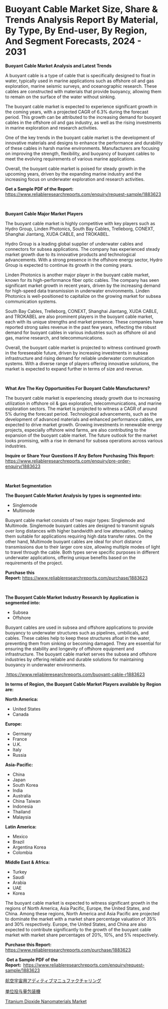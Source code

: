<p><h1>Buoyant Cable Market Size, Share & Trends Analysis Report By Material, By Type, By End-user, By Region, And Segment Forecasts, 2024 - 2031</h1></p><p><strong>Buoyant Cable Market Analysis and Latest Trends</strong></p>
<p><p>A buoyant cable is a type of cable that is specifically designed to float in water, typically used in marine applications such as offshore oil and gas exploration, marine seismic surveys, and oceanographic research. These cables are constructed with materials that provide buoyancy, allowing them to remain on the surface of the water without sinking.</p><p>The buoyant cable market is expected to experience significant growth in the coming years, with a projected CAGR of 6.3% during the forecast period. This growth can be attributed to the increasing demand for buoyant cables in the offshore oil and gas industry, as well as the rising investments in marine exploration and research activities.</p><p>One of the key trends in the buoyant cable market is the development of innovative materials and designs to enhance the performance and durability of these cables in harsh marine environments. Manufacturers are focusing on improving the strength, flexibility, and buoyancy of buoyant cables to meet the evolving requirements of various marine applications.</p><p>Overall, the buoyant cable market is poised for steady growth in the upcoming years, driven by the expanding marine industry and the increasing focus on underwater exploration and research activities.</p></p>
<p><strong>Get a Sample PDF of the Report:&nbsp;</strong> <a href="https://www.reliableresearchreports.com/enquiry/request-sample/1883623">https://www.reliableresearchreports.com/enquiry/request-sample/1883623</a></p>
<p>&nbsp;</p>
<p><strong>Buoyant Cable Major Market Players</strong></p>
<p><p>The buoyant cable market is highly competitive with key players such as Hydro Group, Linden Photonics, South Bay Cables, Trelleborg, CONEXT, Shanghai Jiantang, XUDA CABLE, and TROKABEL. </p><p>Hydro Group is a leading global supplier of underwater cables and connectors for subsea applications. The company has experienced steady market growth due to its innovative products and technological advancements. With a strong presence in the offshore energy sector, Hydro Group is expected to continue its growth in the coming years.</p><p>Linden Photonics is another major player in the buoyant cable market, known for its high-performance fiber optic cables. The company has seen significant market growth in recent years, driven by the increasing demand for high-speed data transmission in underwater environments. Linden Photonics is well-positioned to capitalize on the growing market for subsea communication systems.</p><p>South Bay Cables, Trelleborg, CONEXT, Shanghai Jiantang, XUDA CABLE, and TROKABEL are also prominent players in the buoyant cable market, each with its unique strengths and market presence. These companies have reported strong sales revenue in the past few years, reflecting the robust demand for buoyant cables in various industries such as offshore oil and gas, marine research, and telecommunications.</p><p>Overall, the buoyant cable market is projected to witness continued growth in the foreseeable future, driven by increasing investments in subsea infrastructure and rising demand for reliable underwater communication systems. With a diverse range of players offering innovative solutions, the market is expected to expand further in terms of size and revenue.</p></p>
<p>&nbsp;</p>
<p><strong>What Are The Key Opportunities For Buoyant Cable Manufacturers?</strong></p>
<p><p>The buoyant cable market is experiencing steady growth due to increasing utilization in offshore oil & gas exploration, telecommunications, and marine exploration sectors. The market is projected to witness a CAGR of around 5% during the forecast period. Technological advancements, such as the development of advanced materials and enhanced performance cables, are expected to drive market growth. Growing investments in renewable energy projects, especially offshore wind farms, are also contributing to the expansion of the buoyant cable market. The future outlook for the market looks promising, with a rise in demand for subsea operations across various industries.</p></p>
<p><strong>Inquire or Share Your Questions If Any Before Purchasing This Report:</strong> <a href="https://www.reliableresearchreports.com/enquiry/pre-order-enquiry/1883623">https://www.reliableresearchreports.com/enquiry/pre-order-enquiry/1883623</a></p>
<p>&nbsp;</p>
<p><strong>Market Segmentation</strong></p>
<p><strong>The Buoyant Cable Market Analysis by types is segmented into:</strong></p>
<p><ul><li>Singlemode</li><li>Multimode</li></ul></p>
<p><p>Buoyant cable market consists of two major types: Singlemode and Multimode. Singlemode buoyant cables are designed to transmit signals over long distances with higher bandwidth and low attenuation, making them suitable for applications requiring high data transfer rates. On the other hand, Multimode buoyant cables are ideal for short distance transmissions due to their larger core size, allowing multiple modes of light to travel through the cable. Both types serve specific purposes in different underwater applications, offering unique benefits based on the requirements of the project.</p></p>
<p><strong>Purchase this Report:&nbsp;</strong><a href="https://www.reliableresearchreports.com/purchase/1883623">https://www.reliableresearchreports.com/purchase/1883623</a></p>
<p>&nbsp;</p>
<p><strong>The Buoyant Cable Market Industry Research by Application is segmented into:</strong></p>
<p><ul><li>Subsea</li><li>Offshore</li></ul></p>
<p><p>Buoyant cables are used in subsea and offshore applications to provide buoyancy to underwater structures such as pipelines, umbilicals, and cables. These cables help to keep these structures afloat in the water, preventing them from sinking or becoming damaged. They are essential for ensuring the stability and longevity of offshore equipment and infrastructure. The buoyant cable market serves the subsea and offshore industries by offering reliable and durable solutions for maintaining buoyancy in underwater environments.</p></p>
<p><a href="https://www.reliableresearchreports.com/buoyant-cable-r1883623">&nbsp;https://www.reliableresearchreports.com/buoyant-cable-r1883623</a></p>
<p><strong>In terms of Region, the Buoyant Cable Market Players available by Region are:</strong></p>
<p>
    <p> <strong> North America: </strong>
        <ul>
            <li>United States</li>
            <li>Canada</li>
        </ul>
        </p> 
    <p> <strong> Europe: </strong>
        <ul>
            <li>Germany</li>
            <li>France</li>
            <li>U.K.</li>
            <li>Italy</li>
            <li>Russia</li>
        </ul>
        </p> 
    <p> <strong> Asia-Pacific: </strong>
        <ul>
            <li>China</li>
            <li>Japan</li>
            <li>South Korea</li>
            <li>India</li>
            <li>Australia</li>
            <li>China Taiwan</li>
            <li>Indonesia</li>
            <li>Thailand</li>
            <li>Malaysia</li>
        </ul>
        </p> 
    <p> <strong> Latin America: </strong>
        <ul>
            <li>Mexico</li>
            <li>Brazil</li>
            <li>Argentina Korea</li>
            <li>Colombia</li>
        </ul>
        </p> 
    <p> <strong> Middle East & Africa: </strong>
        <ul>
            <li>Turkey</li>
            <li>Saudi</li>
            <li>Arabia</li>
            <li>UAE</li>
            <li>Korea</li>
        </ul>
    </p>
    </p>
<p><p>The buoyant cable market is expected to witness significant growth in the regions of North America, Asia Pacific, Europe, the United States, and China. Among these regions, North America and Asia Pacific are projected to dominate the market with a market share percentage valuation of 35% and 30% respectively. Europe, the United States, and China are also expected to contribute significantly to the growth of the buoyant cable market with market share percentages of 20%, 10%, and 5% respectively.</p></p>
<p><strong>Purchase this Report: </strong><a href="https://www.reliableresearchreports.com/purchase/1883623">https://www.reliableresearchreports.com/purchase/1883623</a></p>
<p>&nbsp;<strong>Get a Sample PDF of the Report:&nbsp;&nbsp;</strong><a href="https://www.reliableresearchreports.com/enquiry/request-sample/1883623">https://www.reliableresearchreports.com/enquiry/request-sample/1883623</a></p>
<p><strong></strong></p>
<p><p><a href="https://medium.com/@jasoniller59/%E8%88%AA%E7%A9%BA%E5%AE%87%E5%AE%99%E9%80%A0%E5%BD%A2%E8%A3%BD%E9%80%A0%E5%B8%82%E5%A0%B4%E5%B1%95%E6%9C%9B-%E6%A5%AD%E7%95%8C%E6%A6%82%E8%A6%81%E3%81%A8%E4%BA%88%E6%B8%AC-2024%E5%B9%B4%E3%81%8B%E3%82%892031%E5%B9%B4-9ca88807346e">航空宇宙用アディティブマニュファクチャリング</a></p><p><a href="https://medium.com/@jackrichards5445/%E3%83%A6%E3%83%8B%E3%83%83%E3%83%88%E6%8A%95%E4%B8%8E%E5%8C%85%E8%A3%85%E6%A9%9F%E5%B8%82%E5%A0%B4%E5%8B%95%E5%90%91%E3%81%8A%E3%82%88%E3%81%B3%E5%B8%82%E5%A0%B4%E5%88%86%E6%9E%90%E3%81%AF-2024%E5%B9%B4%E3%81%8B%E3%82%892031%E5%B9%B4%E3%81%BE%E3%81%A7%E3%81%AE%E6%9C%9F%E9%96%93%E3%81%AB%E4%BA%88%E6%B8%AC%E3%81%95%E3%82%8C%E3%81%A6%E3%81%84%E3%81%BE%E3%81%99-6730a9575be1">単位投与量包装機</a></p><p><a href="https://gamy-alyssum-396.notion.site/Titanium-Dioxide-Nanomaterials-Market-Research-Report-Unlocks-Analysis-on-the-Market-Financial-Statu-5d7c72c563a543c095ed7c1e242929e0">Titanium Dioxide Nanomaterials Market</a></p></p>
